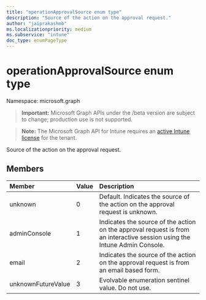 ```yaml
---
title: "operationApprovalSource enum type"
description: "Source of the action on the approval request."
author: "jaiprakashmb"
ms.localizationpriority: medium
ms.subservice: "intune"
doc_type: enumPageType
---
```


# operationApprovalSource enum type

Namespace: microsoft.graph

> **Important:** Microsoft Graph APIs under the /beta version are subject to change; production use is not supported.

> **Note:** The Microsoft Graph API for Intune requires an [active Intune license](https://go.microsoft.com/fwlink/?linkid=839381) for the tenant.

Source of the action on the approval request.

## Members
|Member|Value|Description|
|:---|:---|:---|
|unknown|0|Default. Indicates the source of the action on the approval request is unknown.|
|adminConsole|1|Indicates the source of the action on the approval request is from an interactive session using the Intune Admin Console.|
|email|2|Indicates the source of the action on the approval request is from an email based form.|
|unknownFutureValue|3|Evolvable enumeration sentinel value. Do not use.|
